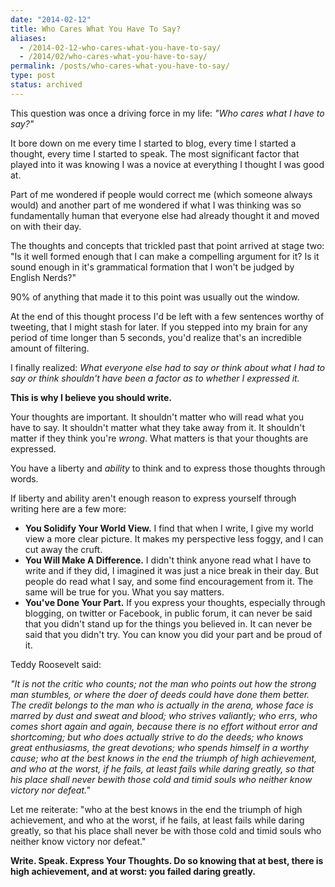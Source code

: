 ```yaml
---
date: "2014-02-12"
title: Who Cares What You Have To Say?
aliases:
  - /2014-02-12-who-cares-what-you-have-to-say/
  - /2014/02/who-cares-what-you-have-to-say/
permalink: /posts/who-cares-what-you-have-to-say/
type: post
status: archived
---
```




This question was once a driving force in my life: _"Who cares what I have to say?"_

It bore down on me every time I started to blog, every time I started a thought, every time I started to speak. The most significant factor that played into it was knowing I was a novice at everything I thought I was good at.

Part of me wondered if people would correct me (which someone always would) and another part of me wondered if what I was thinking was so fundamentally human that everyone else had already thought it and moved on with their day.

The thoughts and concepts that trickled past that point arrived at stage two: "Is it well formed enough that I can make a compelling argument for it? Is it sound enough in it's grammatical formation that I won't be judged by English Nerds?"

90% of anything that made it to this point was usually out the window.

At the end of this thought process I'd be left with a few sentences worthy of tweeting, that I might stash for later. If you stepped into my brain for any period of time longer than 5 seconds, you'd realize that's an incredible amount of filtering.

I finally realized: _What everyone else had to say or think about what I had to say or think shouldn't have been a factor as to whether I expressed it._

**This is why I believe you should write.**

Your thoughts are important. It shouldn't matter who will read what you have to say. It shouldn't matter what they take away from it. It shouldn't matter if they think you're _wrong_. What matters is that your thoughts are expressed.

You have a liberty and _ability_ to think and to express those thoughts through words.

If liberty and ability aren't enough reason to express yourself through writing here are a few more:

- **You Solidify Your World View.** I find that when I write, I give my world view a more clear picture. It makes my perspective less foggy, and I can cut away the cruft.
- **You Will Make A Difference.** I didn't think anyone read what I have to write and if they did, I imagined it was just a nice break in their day. But people do read what I say, and some find encouragement from it. The same will be true for you. What you say matters.
- **You've Done Your Part.** If you express your thoughts, especially through blogging, on twitter or Facebook, in public forum, it can never be said that you didn't stand up for the things you believed in. It can never be said that you didn't try. You can know you did your part and be proud of it.

Teddy Roosevelt said:

_"It is not the critic who counts; not the man who points out how the strong man stumbles, or where the doer of deeds could have done them better. The credit belongs to the man who is actually in the arena, whose face is marred by dust and sweat and blood; who strives valiantly; who errs, who comes short again and again, because there is no effort without error and shortcoming; but who does actually strive to do the deeds; who knows great enthusiasms, the great devotions; who spends himself in a worthy cause; who at the best knows in the end the triumph of high achievement, and who at the worst, if he fails, at least fails while daring greatly, so that his place shall never bewith those cold and timid souls who neither know victory nor defeat."_

Let me reiterate: "who at the best knows in the end the triumph of high achievement, and who at the worst, if he fails, at least fails while daring greatly, so that his place shall never be with those cold and timid souls who neither know victory nor defeat."

**Write. Speak. Express Your Thoughts. Do so knowing that at best, there is high achievement, and at worst: you failed daring greatly.**


